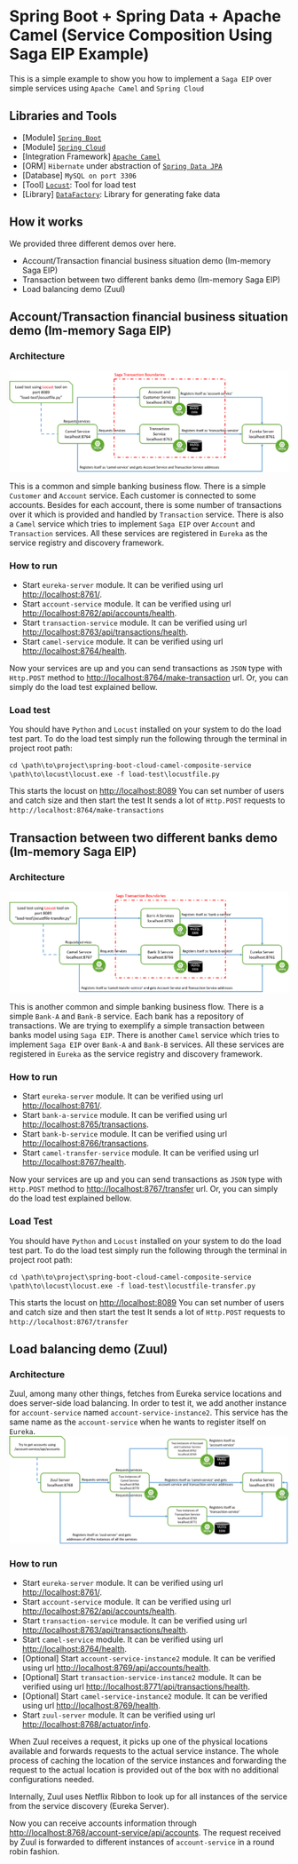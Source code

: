 # Spring Boot + Spring Data + Apache Camel (Service Composition Using Saga EIP Example)

This is a simple example to show you how to implement a `Saga EIP` over simple 
services using `Apache Camel` and `Spring Cloud`

## Libraries and Tools
* [Module] [`Spring Boot`](https://spring.io/projects/spring-boot)
* [Module] [`Spring Cloud`](https://spring.io/projects/spring-cloud)
* [Integration Framework] [`Apache Camel`](https://camel.apache.org/)
* [ORM] `Hibernate` under abstraction of [`Spring Data JPA`](https://spring.io/projects/spring-data-jpa)
* [Database] `MySQL on port 3306`
* [Tool] [`Locust`](https://locust.io/): Tool for load test
* [Library] [`DataFactory`](https://mvnrepository.com/artifact/org.fluttercode.datafactory/datafactory/0.8): Library for generating fake data


## How it works

We provided three different demos over here. 
* Account/Transaction financial business situation demo (Im-memory Saga EIP)
* Transaction between two different banks demo (Im-memory Saga EIP)
* Load balancing demo (Zuul)

## Account/Transaction financial business situation demo (Im-memory Saga EIP)

### Architecture
![Architecture](imgs/camel-cloud-saga-arch-transaction-account.png)

This is a common and simple banking business flow. There is a simple `Customer` and `Account` service. Each customer is 
connected to some accounts. Besides for each account, there is some number of transactions over it which is provided and
handled by `Transaction` service. 
There is also a `Camel` service which tries to implement `Saga EIP` over `Account` and `Transaction` services.
All these services are registered in `Eureka` as the service registry and discovery framework.

### How to run
* Start `eureka-server` module. It can be verified using url [http://localhost:8761/](http://localhost:8761/).
* Start `account-service` module. It can be verified using url [http://localhost:8762/api/accounts/health](http://localhost:8762/api/accounts/health).
* Start `transaction-service` module. It can be verified using url [http://localhost:8763/api/transactions/health](http://localhost:8763/api/transactions/health).
* Start `camel-service` module. It can be verified using url [http://localhost:8764/health](http://localhost:8764/health).

Now your services are up and you can send transactions as `JSON` type with `Http.POST` method to 
[http://localhost:8764/make-transaction](http://localhost:8764/make-transaction) url.
Or, you can simply do the load test explained bellow.

### Load test
You should have `Python` and `Locust` installed on your system to do the load test part. To do the load test
simply run the following through the terminal in project root path:

```
cd \path\to\project\spring-boot-cloud-camel-composite-service 
\path\to\locust\locust.exe -f load-test\locustfile.py
```

This starts the locust on  [http://localhost:8089](http://localhost:8089/)
You can set number of users and catch size and then start the test
It sends a lot of `Http.POST` requests to `http://localhost:8764/make-transactions`

## Transaction between two different banks demo (Im-memory Saga EIP)

### Architecture
![Architecture](imgs/camel-cloud-saga-arch-transfer.png)

This is another common and simple banking business flow. There is a simple `Bank-A` and `Bank-B` service. Each bank
has a repository of transactions. We are trying to exemplify a simple transaction between banks model using `Saga EIP`. 
There is another `Camel` service which tries to implement `Saga EIP` over `Bank-A` and `Bank-B` services.
All these services are registered in `Eureka` as the service registry and discovery framework.

### How to run
* Start `eureka-server` module. It can be verified using url [http://localhost:8761/](http://localhost:8761/).
* Start `bank-a-service` module. It can be verified using url [http://localhost:8765/transactions](http://localhost:8765/transactions).
* Start `bank-b-service` module. It can be verified using url [http://localhost:8766/transactions](http://localhost:8766/transactions).
* Start `camel-transfer-service` module. It can be verified using url [http://localhost:8767/health](http://localhost:8767/health).

Now your services are up and you can send transactions as `JSON` type with `Http.POST` method to 
[http://localhost:8767/transfer](http://localhost:8767/transfer) url.
Or, you can simply do the load test explained bellow.

### Load Test
You should have `Python` and `Locust` installed on your system to do the load test part. To do the load test
simply run the following through the terminal in project root path:

```
cd \path\to\project\spring-boot-cloud-camel-composite-service 
\path\to\locust\locust.exe -f load-test\locustfile-transfer.py
```

This starts the locust on  [http://localhost:8089](http://localhost:8089/)
You can set number of users and catch size and then start the test
It sends a lot of `Http.POST` requests to `http://localhost:8767/transfer`

## Load balancing demo (Zuul)

### Architecture
Zuul, among many other things, fetches from Eureka service locations and does server-side load balancing.
In order to test it, we add another instance for `account-service` named `account-service-instance2`.
This service has the same name as the `account-service` when he wants to register itself on `Eureka`.
![Architecture](imgs/camel-cloud-saga-arch-zuul.png)

### How to run
* Start `eureka-server` module. It can be verified using url [http://localhost:8761/](http://localhost:8761/).
* Start `account-service` module. It can be verified using url [http://localhost:8762/api/accounts/health](http://localhost:8762/api/accounts/health).
* Start `transaction-service` module. It can be verified using url [http://localhost:8763/api/transactions/health](http://localhost:8763/api/transactions/health).
* Start `camel-service` module. It can be verified using url [http://localhost:8764/health](http://localhost:8764/health).
* [Optional] Start `account-service-instance2` module. It can be verified using url [http://localhost:8769/api/accounts/health](http://localhost:8769/api/accounts/health).
* [Optional] Start `transaction-service-instance2` module. It can be verified using url [http://localhost:8771/api/transactions/health](http://localhost:8771/api/transactions/health).
* [Optional] Start `camel-service-instance2` module. It can be verified using url [http://localhost:8769/health](http://localhost:8769/health).
* Start `zuul-server` module. It can be verified using url [http://localhost:8768/actuator/info](http://localhost:8768/actuator/info).

When Zuul receives a request, it picks up one of the physical locations available and forwards requests to the actual 
service instance. The whole process of caching the location of the service instances and forwarding the request to 
the actual location is provided out of the box with no additional configurations needed.

Internally, Zuul uses Netflix Ribbon to look up for all instances of the service from the service discovery (Eureka Server).

Now you can receive accounts information through [http://localhost:8768/account-service/api/accounts](http://localhost:8768/account-service/api/accounts).
The request received by Zuul is forwarded to different instances of `account-service` in a round robin fashion.
